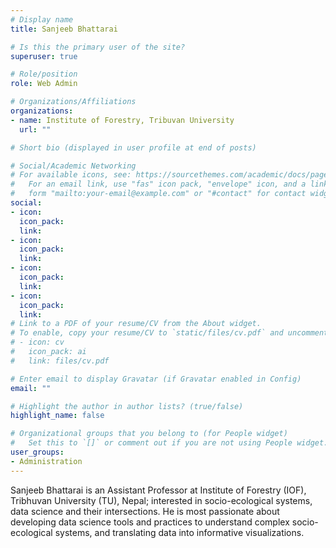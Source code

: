 ```yaml
---
# Display name
title: Sanjeeb Bhattarai

# Is this the primary user of the site?
superuser: true

# Role/position
role: Web Admin

# Organizations/Affiliations
organizations:
- name: Institute of Forestry, Tribuvan University
  url: ""

# Short bio (displayed in user profile at end of posts)

# Social/Academic Networking
# For available icons, see: https://sourcethemes.com/academic/docs/page-builder/#icons
#   For an email link, use "fas" icon pack, "envelope" icon, and a link in the
#   form "mailto:your-email@example.com" or "#contact" for contact widget.
social:
- icon: 
  icon_pack:
  link:
- icon:
  icon_pack:
  link:
- icon:
  icon_pack:
  link:
- icon:
  icon_pack:
  link:
# Link to a PDF of your resume/CV from the About widget.
# To enable, copy your resume/CV to `static/files/cv.pdf` and uncomment the lines below.
# - icon: cv
#   icon_pack: ai
#   link: files/cv.pdf

# Enter email to display Gravatar (if Gravatar enabled in Config)
email: ""

# Highlight the author in author lists? (true/false)
highlight_name: false

# Organizational groups that you belong to (for People widget)
#   Set this to `[]` or comment out if you are not using People widget.
user_groups:
- Administration
---
```

Sanjeeb Bhattarai is an Assistant Professor at Institute of Forestry (IOF), Tribhuvan University (TU), Nepal; interested in socio-ecological systems, data science and their intersections. He is most passionate about developing data science tools and practices to understand complex socio-ecological systems, and translating data into informative visualizations.
